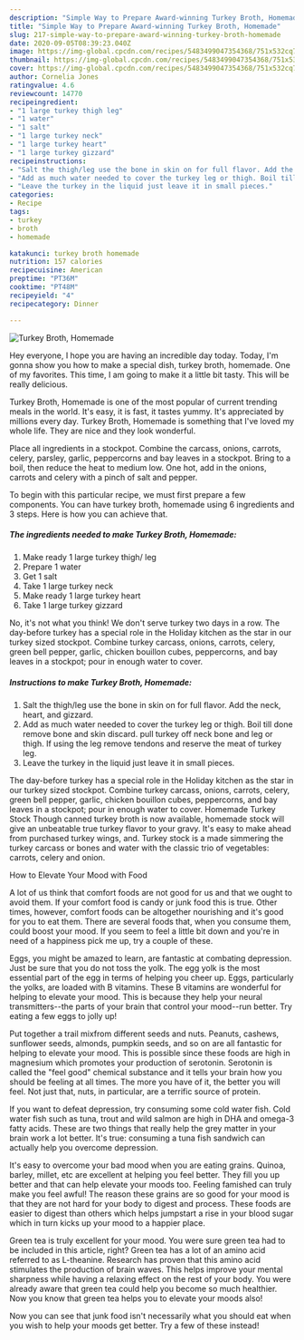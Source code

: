 ```yaml
---
description: "Simple Way to Prepare Award-winning Turkey Broth, Homemade"
title: "Simple Way to Prepare Award-winning Turkey Broth, Homemade"
slug: 217-simple-way-to-prepare-award-winning-turkey-broth-homemade
date: 2020-09-05T08:39:23.040Z
image: https://img-global.cpcdn.com/recipes/5483499047354368/751x532cq70/turkey-broth-homemade-recipe-main-photo.jpg
thumbnail: https://img-global.cpcdn.com/recipes/5483499047354368/751x532cq70/turkey-broth-homemade-recipe-main-photo.jpg
cover: https://img-global.cpcdn.com/recipes/5483499047354368/751x532cq70/turkey-broth-homemade-recipe-main-photo.jpg
author: Cornelia Jones
ratingvalue: 4.6
reviewcount: 14770
recipeingredient:
- "1 large turkey thigh leg"
- "1 water"
- "1 salt"
- "1 large turkey neck"
- "1 large turkey heart"
- "1 large turkey gizzard"
recipeinstructions:
- "Salt the thigh/leg use the bone in skin on for full flavor. Add the neck, heart, and gizzard."
- "Add as much water needed to cover the turkey leg or thigh. Boil till done remove bone and skin discard.  pull turkey off neck bone and leg or thigh. If using the leg remove tendons and reserve the meat of turkey leg."
- "Leave the turkey in the liquid just leave it in small pieces."
categories:
- Recipe
tags:
- turkey
- broth
- homemade

katakunci: turkey broth homemade 
nutrition: 157 calories
recipecuisine: American
preptime: "PT36M"
cooktime: "PT48M"
recipeyield: "4"
recipecategory: Dinner

---
```



![Turkey Broth, Homemade](https://img-global.cpcdn.com/recipes/5483499047354368/751x532cq70/turkey-broth-homemade-recipe-main-photo.jpg)

Hey everyone, I hope you are having an incredible day today. Today, I'm gonna show you how to make a special dish, turkey broth, homemade. One of my favorites. This time, I am going to make it a little bit tasty. This will be really delicious.

Turkey Broth, Homemade is one of the most popular of current trending meals in the world. It's easy, it is fast, it tastes yummy. It's appreciated by millions every day. Turkey Broth, Homemade is something that I've loved my whole life. They are nice and they look wonderful.

Place all ingredients in a stockpot. Combine the carcass, onions, carrots, celery, parsley, garlic, peppercorns and bay leaves in a stockpot. Bring to a boil, then reduce the heat to medium low. One hot, add in the onions, carrots and celery with a pinch of salt and pepper.


To begin with this particular recipe, we must first prepare a few components. You can have turkey broth, homemade using 6 ingredients and 3 steps. Here is how you can achieve that.

<!--inarticleads1-->

##### The ingredients needed to make Turkey Broth, Homemade:

1. Make ready 1 large turkey thigh/ leg
1. Prepare 1 water
1. Get 1 salt
1. Take 1 large turkey neck
1. Make ready 1 large turkey heart
1. Take 1 large turkey gizzard


No, it&#39;s not what you think! We don&#39;t serve turkey two days in a row. The day-before turkey has a special role in the Holiday kitchen as the star in our turkey sized stockpot. Combine turkey carcass, onions, carrots, celery, green bell pepper, garlic, chicken bouillon cubes, peppercorns, and bay leaves in a stockpot; pour in enough water to cover. 

<!--inarticleads2-->

##### Instructions to make Turkey Broth, Homemade:

1. Salt the thigh/leg use the bone in skin on for full flavor. Add the neck, heart, and gizzard.
1. Add as much water needed to cover the turkey leg or thigh. Boil till done remove bone and skin discard.  pull turkey off neck bone and leg or thigh. If using the leg remove tendons and reserve the meat of turkey leg.
1. Leave the turkey in the liquid just leave it in small pieces.


The day-before turkey has a special role in the Holiday kitchen as the star in our turkey sized stockpot. Combine turkey carcass, onions, carrots, celery, green bell pepper, garlic, chicken bouillon cubes, peppercorns, and bay leaves in a stockpot; pour in enough water to cover. Homemade Turkey Stock Though canned turkey broth is now available, homemade stock will give an unbeatable true turkey flavor to your gravy. It&#39;s easy to make ahead from purchased turkey wings, and. Turkey stock is a made simmering the turkey carcass or bones and water with the classic trio of vegetables: carrots, celery and onion. 

How to Elevate Your Mood with Food


A lot of us think that comfort foods are not good for us and that we ought to avoid them. If your comfort food is candy or junk food this is true. Other times, however, comfort foods can be altogether nourishing and it's good for you to eat them. There are several foods that, when you consume them, could boost your mood. If you seem to feel a little bit down and you're in need of a happiness pick me up, try a couple of these.

Eggs, you might be amazed to learn, are fantastic at combating depression. Just be sure that you do not toss the yolk. The egg yolk is the most essential part of the egg in terms of helping you cheer up. Eggs, particularly the yolks, are loaded with B vitamins. These B vitamins are wonderful for helping to elevate your mood. This is because they help your neural transmitters--the parts of your brain that control your mood--run better. Try eating a few eggs to jolly up!

Put together a trail mixfrom different seeds and nuts. Peanuts, cashews, sunflower seeds, almonds, pumpkin seeds, and so on are all fantastic for helping to elevate your mood. This is possible since these foods are high in magnesium which promotes your production of serotonin. Serotonin is called the "feel good" chemical substance and it tells your brain how you should be feeling at all times. The more you have of it, the better you will feel. Not just that, nuts, in particular, are a terrific source of protein.

If you want to defeat depression, try consuming some cold water fish. Cold water fish such as tuna, trout and wild salmon are high in DHA and omega-3 fatty acids. These are two things that really help the grey matter in your brain work a lot better. It's true: consuming a tuna fish sandwich can actually help you overcome depression. 

It's easy to overcome your bad mood when you are eating grains. Quinoa, barley, millet, etc are excellent at helping you feel better. They fill you up better and that can help elevate your moods too. Feeling famished can truly make you feel awful! The reason these grains are so good for your mood is that they are not hard for your body to digest and process. These foods are easier to digest than others which helps jumpstart a rise in your blood sugar which in turn kicks up your mood to a happier place.

Green tea is truly excellent for your mood. You were sure green tea had to be included in this article, right? Green tea has a lot of an amino acid referred to as L-theanine. Research has proven that this amino acid stimulates the production of brain waves. This helps improve your mental sharpness while having a relaxing effect on the rest of your body. You were already aware that green tea could help you become so much healthier. Now you know that green tea helps you to elevate your moods also!

Now you can see that junk food isn't necessarily what you should eat when you wish to help your moods get better. Try a few of these instead!

